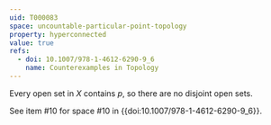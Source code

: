 ```yaml
---
uid: T000083
space: uncountable-particular-point-topology
property: hyperconnected
value: true
refs:
  - doi: 10.1007/978-1-4612-6290-9_6
    name: Counterexamples in Topology
---
```

Every open set in $X$ contains $p$, so there are no disjoint open sets.

See item #10 for space #10 in {{doi:10.1007/978-1-4612-6290-9_6}}.
